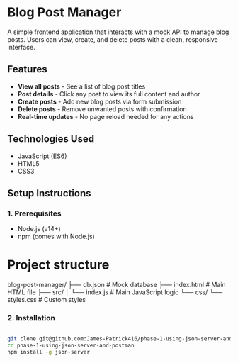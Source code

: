 # Blog Post Manager

A simple frontend application that interacts with a mock API to manage blog posts. Users can view, create, and delete posts with a clean, responsive interface.


## Features

- **View all posts** - See a list of blog post titles
- **Post details** - Click any post to view its full content and author
- **Create posts** - Add new blog posts via form submission
- **Delete posts** - Remove unwanted posts with confirmation
- **Real-time updates** - No page reload needed for any actions

## Technologies Used

- JavaScript (ES6)
- HTML5
- CSS3


## Setup Instructions

### 1. Prerequisites
- Node.js (v14+)
- npm (comes with Node.js)

# Project structure
blog-post-manager/
├── db.json            # Mock database
├── index.html         # Main HTML file
├── src/
│   └── index.js       # Main JavaScript logic
└── css/
    └── styles.css     # Custom styles
### 2. Installation
```bash

git clone git@github.com:James-Patrick416/phase-1-using-json-server-and-postman.
cd phase-1-using-json-server-and-postman
npm install -g json-server


